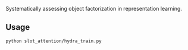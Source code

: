 Systematically assessing object factorization in representation learning.

## Usage

```bash
python slot_attention/hydra_train.py
```
